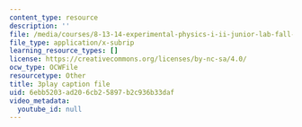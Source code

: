 ```yaml
---
content_type: resource
description: ''
file: /media/courses/8-13-14-experimental-physics-i-ii-junior-lab-fall-2016-spring-2017/6ebb5203ad206cb25897b2c936b33daf_cP0IeaqnAjU.srt
file_type: application/x-subrip
learning_resource_types: []
license: https://creativecommons.org/licenses/by-nc-sa/4.0/
ocw_type: OCWFile
resourcetype: Other
title: 3play caption file
uid: 6ebb5203-ad20-6cb2-5897-b2c936b33daf
video_metadata:
  youtube_id: null
---
```

